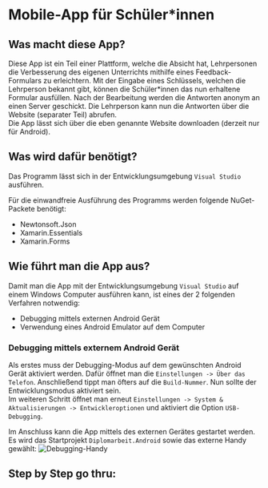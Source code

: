 # Mobile-App für Schüler*innen

## Was macht diese App?

Diese App ist ein Teil einer Plattform, welche die Absicht hat, Lehrpersonen die Verbesserung des eigenen Unterrichts mithilfe eines Feedback-Formulars zu erleichtern. Mit der Eingabe eines Schlüssels, welchen die Lehrperson bekannt gibt, können die Schüler\*innen das nun erhaltene Formular ausfüllen. Nach der Bearbeitung werden die Antworten anonym an einen Server geschickt. Die Lehrperson kann nun die Antworten über die Website (separater Teil) abrufen.  
Die App lässt sich über die eben genannte Website downloaden (derzeit nur für Android).

## Was wird dafür benötigt?

Das Programm lässt sich in der Entwicklungsumgebung `Visual Studio` ausführen.  

Für die einwandfreie Ausführung des Programms werden folgende NuGet-Packete benötigt:
 - Newtonsoft.Json
 - Xamarin.Essentials
 - Xamarin.Forms

## Wie führt man die App aus?

Damit man die App mit der Entwicklungsumgebung `Visual Studio` auf einem Windows Computer ausführen kann, ist eines der 2 folgenden Verfahren notwendig:
 - Debugging mittels externen Android Gerät
 - Verwendung eines Android Emulator auf dem Computer

### Debugging mittels externem Android Gerät

Als erstes muss der Debugging-Modus auf dem gewünschten Android Gerät aktiviert werden. Dafür öffnet man die `Einstellungen -> Über das Telefon`. Anschließend tippt man öfters auf die `Build-Nummer`. Nun sollte der Entwicklungsmodus aktiviert sein.  
Im weiteren Schritt öffnet man erneut `Einstellungen -> System & Aktualisierungen -> Entwickleroptionen` und aktiviert die Option `USB-Debugging`.  

Im Anschluss kann die App mittels des externen Gerätes gestartet werden. Es wird das Startprojekt `Diplomarbeit.Android` sowie das externe Handy gewählt:
![Debugging-Handy](https://user-images.githubusercontent.com/56593280/151257740-bc127d0a-6db5-4d66-a5ca-2c30c3d98dad.jpg)

## Step by Step go thru:

